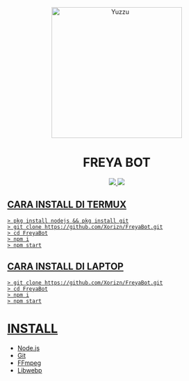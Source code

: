 <div align="center">
<img src="https://avatars.githubusercontent.com/u/86514883?v=4" alt="Yuzzu" width="300" />

# FREYA BOT

>
>
>
</div>
<p align="center">
  <a href="https://instagram.com/dcodedenpa"><img src="https://img.shields.io/badge/Instagram-E4405F?style=for-the-badge&logo=instagram&logoColor=white"/> 
  <a href="https://wa.me/6285866295942"><img src="https://img.shields.io/badge/WhatsApp-25D366?style=for-the-badge&logo=whatsapp&logoColor=white" />
</p>

## CARA INSTALL DI TERMUX
```
> pkg install nodejs && pkg install git
> git clone https://github.com/Xorizn/FreyaBot.git
> cd FreyaBot
> npm i
> npm start
```
## CARA INSTALL DI LAPTOP
```
> git clone https://github.com/Xorizn/FreyaBot.git
> cd FreyaBot
> npm i
> npm start
```

# INSTALL
* [Node.js](https://nodejs.org/en/)
* [Git](https://git-scm.com/downloads)
* [FFmpeg](https://github.com/BtbN/FFmpeg-Builds/releases/download/autobuild-2020-12-08-13-03/ffmpeg-n4.3.1-26-gca55240b8c-win64-gpl-4.3.zip)
* [Libwebp](https://developers.google.com/speed/webp/download)
